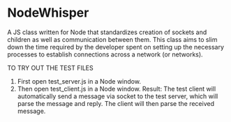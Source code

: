 # NodeWhisper
A JS class written for Node that standardizes creation of sockets and children as well as communication between them.
This class aims to slim down the time required by the developer spent on setting up the necessary processes to establish connections across a network (or networks).

TO TRY OUT THE TEST FILES
1) First open test_server.js in a Node window.
2) Then open test_client.js in a Node window.
Result: The test client will automatically send a message via socket to the test server, which will parse the message and reply. The client will then parse the received message.

